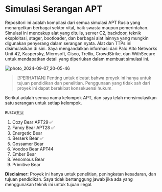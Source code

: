 # Simulasi Serangan APT

Repositori ini adalah kompilasi dari semua simulasi APT Rusia yang menargetkan berbagai sektor vital, baik swasta maupun pemerintahan. Simulasi ini mencakup alat yang ditulis, server C2, backdoor, teknik eksploitasi, stager, bootloader, dan berbagai alat lainnya yang mungkin digunakan penyerang dalam serangan nyata. Alat dan TTPs ini disimulasikan di sini. Saya mengandalkan informasi dari Palo Alto Networks Unit 42, Kaspersky, Microsoft, Cisco, Trellix, CrowdStrike, dan WithSecure untuk mendapatkan detail yang diperlukan dalam membuat simulasi ini.

![photo_2024-09-07_20-05-46](https://github.com/user-attachments/assets/361596c1-5fdc-4f58-b91f-80507feccfd3)

> [!PERHATIAN]
> Penting untuk dicatat bahwa proyek ini hanya untuk tujuan pendidikan dan penelitian. Penggunaan yang tidak sah dari proyek ini dapat berakibat konsekuensi hukum.

Berikut adalah semua nama kelompok APT, dan saya telah mensimulasikan satu serangan untuk setiap kelompok.

`RUSIA`🇷🇺️
1. Cozy Bear APT29   ✅️                                      
2. Fancy Bear APT28  ✅️
3. Energetic Bear    
4. Berserk Bear      ✅️
5. Gossamer Bear     
6. Voodoo Bear APT44 
7. Ember Bear        
8. Venomous Bear     
9. Primitive Bear    

**Disclaimer:** Proyek ini hanya untuk penelitian, peningkatan kesadaran, dan tujuan pendidikan. Saya tidak bertanggung jawab jika ada yang menggunakan teknik ini untuk tujuan ilegal.
